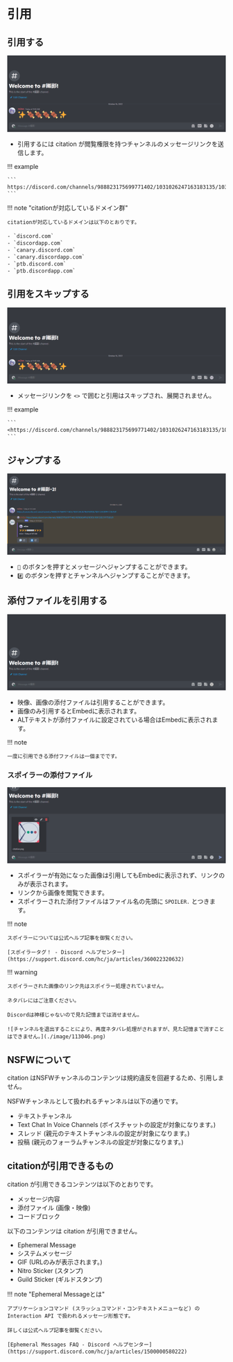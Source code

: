 # 引用

## 引用する

![引用する様子](./image/gif/quote.gif)

- 引用するには citation が閲覧権限を持つチャンネルのメッセージリンクを送信します。

!!! example

    ```
    https://discord.com/channels/988823175699771402/1031026247163183135/1031028201977282631
    ```

!!! note "citationが対応しているドメイン群"

    citationが対応しているドメインは以下のとおりです。

    - `discord.com`
    - `discordapp.com`
    - `canary.discord.com`
    - `canary.discordapp.com`
    - `ptb.discord.com`
    - `ptb.discordapp.com`

## 引用をスキップする

![引用スキップ機能](./image/gif/quote-skip.gif)

- メッセージリンクを `<>` で囲むと引用はスキップされ、展開されません。

!!! example

    ```
    <https://discord.com/channels/988823175699771402/1031026247163183135/1031028201977282631>
    ```

## ジャンプする

![ジャンプ機能](./image/gif/quote-jump.gif)

- `💬` のボタンを押すとメッセージへジャンプすることができます。
- `#️⃣` のボタンを押すとチャンネルへジャンプすることができます。

## 添付ファイルを引用する

![添付ファイルの引用](./image/gif/quote-attachment.gif)

- 映像、画像の添付ファイルは引用することができます。
- 画像のみ引用するとEmbedに表示されます。
- ALTテキストが添付ファイルに設定されている場合はEmbedに表示されます。

!!! note

    一度に引用できる添付ファイルは一個までです。

### スポイラーの添付ファイル

![スポイラーの挙動](./image/gif/quote-spoiler.gif)

- スポイラーが有効になった画像は引用してもEmbedに表示されず、リンクのみが表示されます。
- リンクから画像を閲覧できます。
- スポイラーされた添付ファイルはファイル名の先頭に `SPOILER.` とつきます。

!!! note 

    スポイラーについては公式ヘルプ記事を御覧ください。

    [スポイラータグ！ - Discord ヘルプセンター](https://support.discord.com/hc/ja/articles/360022320632)

!!! warning

    スポイラーされた画像のリンク先はスポイラー処理されていません。

    ネタバレにはご注意ください。

    Discordは神様じゃないので見た記憶までは消せません。

    ![チャンネルを退出することにより、再度ネタバレ処理がされますが、見た記憶まで消すことはできません。](./image/113046.png)

## NSFWについて

citation はNSFWチャンネルのコンテンツは規約違反を回避するため、引用しません。

NSFWチャンネルとして扱われるチャンネルは以下の通りです。

- テキストチャンネル
- Text Chat In Voice Channels (ボイスチャットの設定が対象になります。)
- スレッド (親元のテキストチャンネルの設定が対象になります。)
- 投稿 (親元のフォーラムチャンネルの設定が対象になります。)

## citationが引用できるもの

citation が引用できるコンテンツは以下のとおりです。

- メッセージ内容
- 添付ファイル (画像・映像)
- コードブロック

以下のコンテンツは citation が引用できません。

- Ephemeral Message
- システムメッセージ
- GIF (URLのみが表示されます。)
- Nitro Sticker (スタンプ)
- Guild Sticker (ギルドスタンプ)

!!! note "Ephemeral Messageとは"

    アプリケーションコマンド (スラッシュコマンド・コンテキストメニューなど) の Interaction API で扱われるメッセージ形態です。

    詳しくは公式ヘルプ記事を御覧ください。

    [Ephemeral Messages FAQ - Discord ヘルプセンター](https://support.discord.com/hc/ja/articles/1500000580222)

